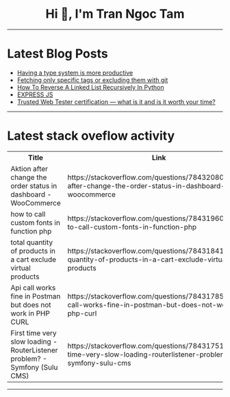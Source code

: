 <h1 align="center">Hi 👋, I'm Tran Ngoc Tam</h1>

---

# Latest Blog Posts 
<!-- BLOG-POST-LIST:START -->
- [Having a type system is more productive](https://dev.to/sergchr/having-a-type-system-is-more-productive-2na9)
- [Fetching only specific tags or excluding them with git](https://dev.to/waterkip/fetching-only-specific-tags-or-excluding-them-49h6)
- [How To Reverse A Linked List Recursively In Python](https://dev.to/rk042/how-to-reverse-a-linked-list-recursively-in-python-4n3b)
- [EXPRESS JS](https://dev.to/eniola/express-js-4j84)
- [Trusted Web Tester certification — what is it and is it worth your time?](https://dev.to/this-is-learning/trusted-web-tester-certification-what-is-it-and-is-it-worth-your-time-44fb)
<!-- BLOG-POST-LIST:END -->

---

# Latest stack oveflow activity
<table>
  <tr><th>Title</th><th>Link</th></tr>
  <!-- STACKOVERFLOW:START --><tr><td>Aktion after change the order status in dashboard - WooCommerce</td><td>https://stackoverflow.com/questions/78432080/aktion-after-change-the-order-status-in-dashboard-woocommerce</td></tr><tr><td>how to call custom fonts in function php</td><td>https://stackoverflow.com/questions/78431960/how-to-call-custom-fonts-in-function-php</td></tr><tr><td>total quantity of products in a cart exclude virtual products</td><td>https://stackoverflow.com/questions/78431841/total-quantity-of-products-in-a-cart-exclude-virtual-products</td></tr><tr><td>Api call works fine in Postman but does not work in PHP CURL</td><td>https://stackoverflow.com/questions/78431785/api-call-works-fine-in-postman-but-does-not-work-in-php-curl</td></tr><tr><td>First time very slow loading - RouterListener problem? - Symfony &lpar;Sulu CMS&rpar;</td><td>https://stackoverflow.com/questions/78431751/first-time-very-slow-loading-routerlistener-problem-symfony-sulu-cms</td></tr><!-- STACKOVERFLOW:END -->
</table>

---


